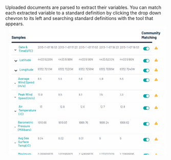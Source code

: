 Uploaded documents are parsed to extract their variables. You can match each extracted variable to a standard definition by clicking the drop down chevron to its left and searching standard definitions with the tool that appears.
![process](/images/standardize.gif)